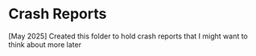 # Crash Reports

[May 2025] Created this folder to hold crash reports that I might want to think about more later
